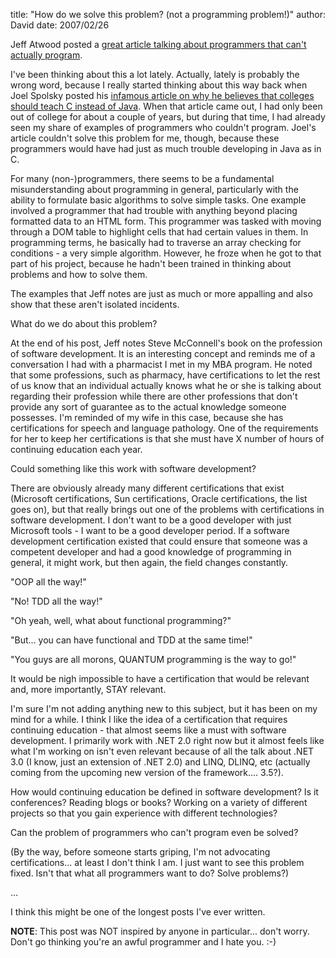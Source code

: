 
title: "How do we solve this problem? (not a programming problem!)"
author: David
date: 2007/02/26

Jeff Atwood posted a [great article talking about programmers that can't actually program](http://www.codinghorror.com/blog/archives/000781.html).

I've been thinking about this a lot lately. Actually, lately is probably the wrong word, because I really started thinking about this way back when Joel Spolsky posted his [infamous article on why he believes that colleges should teach C instead of Java](http://www.joelonsoftware.com/articles/ThePerilsofJavaSchools.html). When that article came out, I had only been out of college for about a couple of years, but during that time, I had already seen my share of examples of programmers who couldn't program. Joel's article couldn't solve this problem for me, though, because these programmers would have had just as much trouble developing in Java as in C.

For many (non-)programmers, there seems to be a fundamental misunderstanding about programming in general, particularly with the ability to formulate basic algorithms to solve simple tasks. One example involved a programmer that had trouble with anything beyond placing formatted data to an HTML form. This programmer was tasked with moving through a DOM table to highlight cells that had certain values in them. In programming terms, he basically had to traverse an array checking for conditions - a very simple algorithm. However, he froze when he got to that part of his project, because he hadn't been trained in thinking about problems and how to solve them. 

The examples that Jeff notes are just as much or more appalling and also show that these aren't isolated incidents. 

What do we do about this problem? 

At the end of his post, Jeff notes Steve McConnell's book on the profession of software development. It is an interesting concept and reminds me of a conversation I had with a pharmacist I met in my MBA program. He noted that some professions, such as pharmacy, have certifications to let the rest of us know that an individual actually knows what he or she is talking about regarding their profession while there are other professions that don't provide any sort of guarantee as to the actual knowledge someone possesses. I'm reminded of my wife in this case, because she has certifications for speech and language pathology. One of the requirements for her to keep her certifications is that she must have X number of hours of continuing education each year. 

Could something like this work with software development? 

There are obviously already many different certifications that exist (Microsoft certifications, Sun certifications, Oracle certifications, the list goes on), but that really brings out one of the problems with certifications in software development. I don't want to be a good developer with just Microsoft tools - I want to be a good developer period. If a software development certification existed that could ensure that someone was a competent developer and had a good knowledge of programming in general, it might work, but then again, the field changes constantly. 

"OOP all the way!" 

"No! TDD all the way!" 

"Oh yeah, well, what about functional programming?" 

"But... you can have functional and TDD at the same time!" 

"You guys are all morons, QUANTUM programming is the way to go!" 

It would be nigh impossible to have a certification that would be relevant and, more importantly, STAY relevant. 

I'm sure I'm not adding anything new to this subject, but it has been on my mind for a while. I think I like the idea of a certification that requires continuing education - that almost seems like a must with software development. I primarily work with .NET 2.0 right now but it almost feels like what I'm working on isn't even relevant because of all the talk about .NET 3.0 (I know, just an extension of .NET 2.0) and LINQ, DLINQ, etc (actually coming from the upcoming new version of the framework.... 3.5?).

How would continuing education be defined in software development? Is it conferences? Reading blogs or books? Working on a variety of different projects so that you gain experience with different technologies? 

Can the problem of programmers who can't program even be solved? 

(By the way, before someone starts griping, I'm not advocating certifications... at least I don't think I am. I just want to see this problem fixed. Isn't that what all programmers want to do? Solve problems?) 

... 

I think this might be one of the longest posts I've ever written. 

**NOTE**: This post was NOT inspired by anyone in particular... don't worry. Don't go thinking you're an awful programmer and I hate you.  :-)

